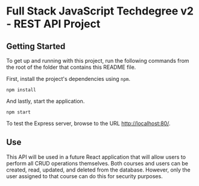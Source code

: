 
# Full Stack JavaScript Techdegree v2 - REST API Project



## Getting Started

To get up and running with this project, run the following commands from the root of the folder that contains this README file.

First, install the project's dependencies using `npm`.

```
npm install

```

And lastly, start the application.

```
npm start
```

To test the Express server, browse to the URL [http://localhost:80/](http://localhost:80/).

## Use

This API will be used in a future React application that will allow users to perform all CRUD operations themselves. Both courses and users can be created, read, updated, and deleted from the database. However, only the user assigned to that course can do this for security purposes. 
